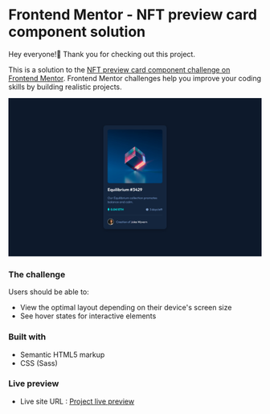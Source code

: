 # Frontend Mentor - NFT preview card component solution

Hey everyone!👋 Thank you for checking out this project.

This is a solution to the [NFT preview card component challenge on Frontend Mentor](https://www.frontendmentor.io/challenges/nft-preview-card-component-SbdUL_w0U). Frontend Mentor challenges help you improve your coding skills by building realistic projects.

![NFT card component screenshot - desktop](./screenshot-desktop.png)

### The challenge

Users should be able to:

- View the optimal layout depending on their device's screen size
- See hover states for interactive elements

### Built with

- Semantic HTML5 markup
- CSS (Sass)

### Live preview

- Live site URL : [Project live preview](https://hesam-fattahi.github.io/nft-preview-card-component-main/)
